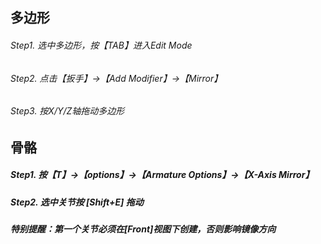 ## 多边形
###### Step1. 选中多边形，按【TAB】进入Edit Mode
###### Step2. 点击【扳手】->【Add Modifier】->【Mirror】
###### Step3. 按X/Y/Z轴拖动多边形

## 骨骼
##### Step1. 按【T】->【options】->【Armature Options】->【X-Axis Mirror】
##### Step2. 选中关节按 [Shift+E] 拖动
##### 特别提醒：第一个关节必须在[Front]视图下创建，否则影响镜像方向
